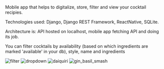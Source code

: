 Mobile app that helps to digitalize, store, filter and view your cocktail recipies.

Technologies used: Django, Django REST Framework, ReactNative, SQLite. 

Architecture is: API hosted on localhost, mobile app fetching API and doing its job.

You can filter cocktails by availability (based on which ingredients are marked 'available' in your db), style, name and ingredients

![filter](https://user-images.githubusercontent.com/80787886/137136784-df8630a1-20e9-46b7-b629-cbdc05c6c6ae.jpg)
![dropdown](https://user-images.githubusercontent.com/80787886/137136781-55111b55-8690-4a5d-b26f-90560b8007a1.jpg)
![daiquiri](https://user-images.githubusercontent.com/80787886/137136765-0f96fc31-3425-4d34-a723-6f97d421cc96.jpg)
![gin_basil_smash](https://user-images.githubusercontent.com/80787886/137136785-7bdc0911-5acc-4742-8bad-d52c652e1ec3.jpg)
